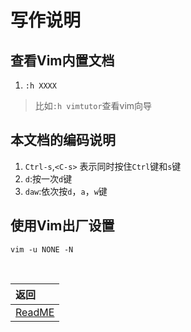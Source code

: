 
# 写作说明

## 查看Vim内置文档

1. `:h XXXX`
> 比如`:h vimtutor`查看vim向导

## 本文档的编码说明

1. `Ctrl-s`,`<C-s>` 表示同时按住`Ctrl`键和`s`键
2. `d`:按一次`d`键
3. `daw`:依次按`d`，`a`，`w`键

## 使用Vim出厂设置

`vim -u NONE -N`    


<br>  

|返回|
|:---|
|[ReadME](README.md)|
